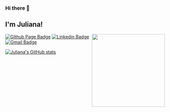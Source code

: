 ### Hi there 👋

<h2> I'm Juliana!</h2>

<img align='right' src="https://tenor.com/view/himouto-umaru-computadora-anime-gif-9219504" width="230">

[![Github Page Badge](https://img.shields.io/badge/-Github_Page-000?style=flat-square&logo=Github&logoColor=white&link=https://jhosoume.github.io)](https://anathayna.github.io)
[![Linkedin Badge](https://img.shields.io/badge/-LinkedIn-blue?style=flat-square&logo=Linkedin&logoColor=white&link=https://www.linkedin.com/in/juliana-hosoume/)](https://www.linkedin.com/in/juliana-hosoume/)
[![Gmail Badge](https://img.shields.io/badge/Email-ju.hosoume@gmail.com-white?style=flat-square&logo=gmail)](https://www.linkedin.com/in/juliana-hosoume/)



[![Juliana's GitHub stats](https://github-readme-stats.vercel.app/api?username=jhosoume)](https://github.com/jhosoume/)



<!--
**jhosoume/jhosoume** is a ✨ _special_ ✨ repository because its `README.md` (this file) appears on your GitHub profile.

Here are some ideas to get you started:

- 🔭 I’m currently working on ...
- 🌱 I’m currently learning ...
- 👯 I’m looking to collaborate on ...
- 🤔 I’m looking for help with ...
- 💬 Ask me about ...
- 📫 How to reach me: ...
- 😄 Pronouns: ...
- ⚡ Fun fact: ...
-->
